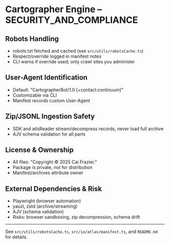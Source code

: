 # Cartographer Engine – SECURITY_AND_COMPLIANCE

## Robots Handling
- robots.txt fetched and cached (see `src/utils/robotsCache.ts`)
- Respect/override logged in manifest notes
- CLI warns if override used; only crawl sites you administer

## User-Agent Identification
- Default: "CartographerBot/1.0 (+contact:continuum)"
- Customizable via CLI
- Manifest records custom User-Agent

## Zip/JSONL Ingestion Safety
- SDK and atlsReader stream/decompress records, never load full archive
- AJV schema validation for all parts

## License & Ownership
- All files: "Copyright © 2025 Cai Frazier."
- Package is private, not for distribution
- Manifest/archives attribute owner

## External Dependencies & Risk
- Playwright (browser automation)
- yauzl, zstd (archive/streaming)
- AJV (schema validation)
- Risks: browser sandboxing, zip decompression, schema drift

---
See `src/utils/robotsCache.ts`, `src/io/atlas/manifest.ts`, and `README.md` for details.
